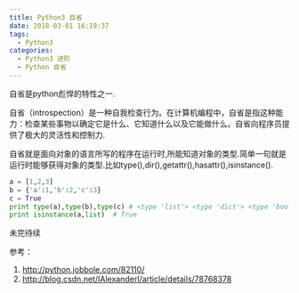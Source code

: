 ```yaml
---
title: Python3 自省
date: 2018-03-01 16:19:37
tags:
  - Python3
categories:
  - Python3 进阶
  - Python 自省
---
```


自省是python彪悍的特性之一.

自省（introspection）是一种自我检查行为。在计算机编程中，自省是指这种能力：检查某些事物以确定它是什么、它知道什么以及它能做什么。自省向程序员提供了极大的灵活性和控制力.

<!-- more -->

自省就是面向对象的语言所写的程序在运行时,所能知道对象的类型.简单一句就是运行时能够获得对象的类型.比如type(),dir(),getattr(),hasattr(),isinstance().

```python
a = [1,2,3]
b = {'a':1,'b':2,'c':3}
c = True
print type(a),type(b),type(c) # <type 'list'> <type 'dict'> <type 'bool'>
print isinstance(a,list)  # True
```


未完待续

参考：
1. http://python.jobbole.com/82110/
2. http://blog.csdn.net/IAlexanderI/article/details/78768378
